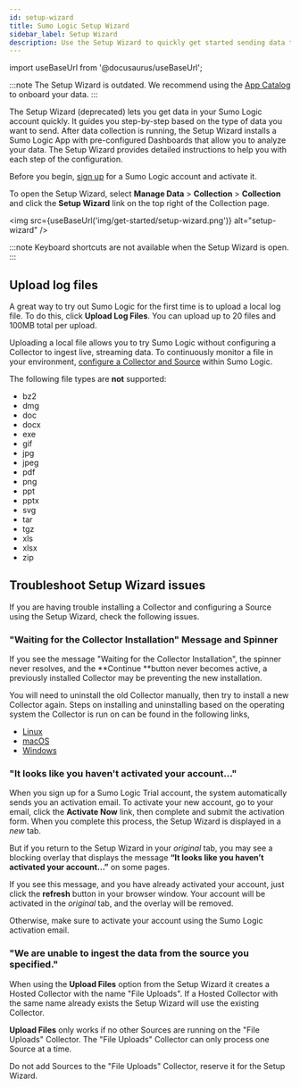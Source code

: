 ```yaml
---
id: setup-wizard
title: Sumo Logic Setup Wizard
sidebar_label: Setup Wizard
description: Use the Setup Wizard to quickly get started sending data to Sumo Logic.
---
```


import useBaseUrl from '@docusaurus/useBaseUrl';

:::note
The Setup Wizard is outdated. We recommend using the [App Catalog](/docs/integrations/) to onboard your data.
:::

The Setup Wizard (deprecated) lets you get data in your Sumo Logic account quickly. It guides you step-by-step based on the type of data you want to send. After data collection is running, the Setup Wizard installs a Sumo Logic App with pre-configured Dashboards that allow you to analyze your data. The Setup Wizard provides detailed instructions to help you with each step of the configuration.

Before you begin, [sign up](/docs/get-started/sign-up.md) for a Sumo Logic account and activate it.

To open the Setup Wizard, select **Manage Data** > **Collection** > **Collection** and click the **Setup Wizard** link on the top right of the Collection page.

<img src={useBaseUrl('img/get-started/setup-wizard.png')} alt="setup-wizard" />

:::note
Keyboard shortcuts are not available when the Setup Wizard is open.
:::

## Upload log files

A great way to try out Sumo Logic for the first time is to upload a local log file. To do this, click **Upload Log Files**. You can upload up to 20 files and 100MB total per upload.

Uploading a local file allows you to try Sumo Logic without configuring a Collector to ingest live, streaming data. To continuously monitor a file in your environment, [configure a Collector and Source](/docs/send-data/choose-collector-source) within Sumo Logic.

The following file types are **not** supported:

* bz2
* dmg
* doc
* docx
* exe
* gif
* jpg
* jpeg
* pdf
* png
* ppt
* pptx
* svg
* tar
* tgz
* xls
* xlsx
* zip


## Troubleshoot Setup Wizard issues

If you are having trouble installing a Collector and configuring a Source using the Setup Wizard, check the following issues.


### "Waiting for the Collector Installation" Message and Spinner

If you see the message "Waiting for the Collector Installation", the spinner never resolves, and the **Continue **button never becomes active, a previously installed Collector may be preventing the new installation.

You will need to uninstall the old Collector manually, then try to install a new Collector again. Steps on installing and uninstalling based on the operating system the Collector is run on can be found in the following links,

* [Linux](/docs/send-data/installed-collectors/linux)
* [macOS](/docs/send-data/installed-collectors/macos)
* [Windows](/docs/send-data/installed-collectors/windows)


### "It looks like you haven't activated your account..."

When you sign up for a Sumo Logic Trial account, the system automatically sends you an activation email. To activate your new account, go to your email, click the **Activate Now** link, then complete and submit the activation form. When you complete this process, the Setup Wizard is displayed in a _new_ tab.

But if you return to the Setup Wizard in your _original_ tab, you may see a blocking overlay that displays the message **“It looks like you haven’t activated your account…”** on some pages.

If you see this message, and you have already activated your account, just click the **refresh** button in your browser window. Your account will be activated in the _original_ tab, and the overlay will be removed.

Otherwise, make sure to activate your account using the Sumo Logic activation email.


### "We are unable to ingest the data from the source you specified."

When using the **Upload Files** option from the Setup Wizard it creates a Hosted Collector with the name "File Uploads". If a Hosted Collector with the same name already exists the Setup Wizard will use the existing Collector.

**Upload Files** only works if no other Sources are running on the "File Uploads" Collector. The "File Uploads" Collector can only process one Source at a time.

Do not add Sources to the "File Uploads" Collector, reserve it for the Setup Wizard.
